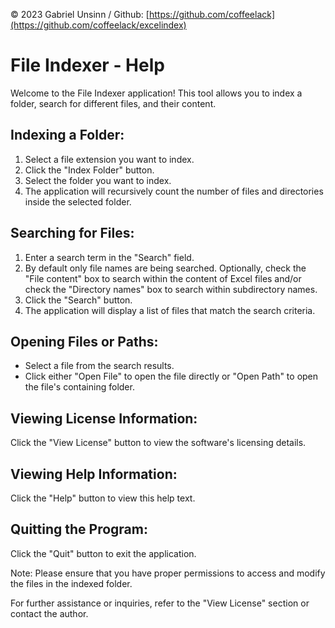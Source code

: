 © 2023 Gabriel Unsinn / Github: [https://github.com/coffeelack](https://github.com/coffeelack/excelindex)

# File Indexer - Help

Welcome to the File Indexer application! This tool allows you to index a folder, search for different files, and their content.

## Indexing a Folder:

1. Select a file extension you want to index.
2. Click the "Index Folder" button.
3. Select the folder you want to index.
4. The application will recursively count the number of files and directories inside the selected folder.

## Searching for Files:

1. Enter a search term in the "Search" field.
2. By default only file names are being searched.
   Optionally, check the "File content" box to search within the content of Excel files
   and/or check the "Directory names" box to search within subdirectory names.
4. Click the "Search" button.
5. The application will display a list of files that match the search criteria.

## Opening Files or Paths:

- Select a file from the search results.
- Click either "Open File" to open the file directly or "Open Path" to open the file's containing folder.

## Viewing License Information:

Click the "View License" button to view the software's licensing details.

## Viewing Help Information:

Click the "Help" button to view this help text.

## Quitting the Program:

Click the "Quit" button to exit the application.

Note: Please ensure that you have proper permissions to access and modify the files in the indexed folder.

For further assistance or inquiries, refer to the "View License" section or contact the author.
